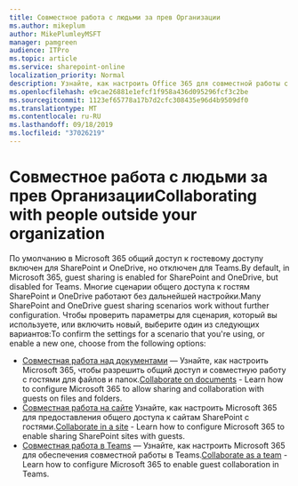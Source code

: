 ```yaml
---
title: Совместное работа с людьми за прев Организации
ms.author: mikeplum
author: MikePlumleyMSFT
manager: pamgreen
audience: ITPro
ms.topic: article
ms.service: sharepoint-online
localization_priority: Normal
description: Узнайте, как настроить Office 365 для совместной работы с гостевыми пользователями.
ms.openlocfilehash: e9cae26881e1efcf1f958a436d095296fcf3c2be
ms.sourcegitcommit: 1123ef65778a17b7d2cfc308435e96d4b9509df0
ms.translationtype: MT
ms.contentlocale: ru-RU
ms.lasthandoff: 09/18/2019
ms.locfileid: "37026219"
---
```

# <a name="collaborating-with-people-outside-your-organization"></a><span data-ttu-id="5b2da-103">Совместное работа с людьми за прев Организации</span><span class="sxs-lookup"><span data-stu-id="5b2da-103">Collaborating with people outside your organization</span></span>

<span data-ttu-id="5b2da-104">По умолчанию в Microsoft 365 общий доступ к гостевому доступу включен для SharePoint и OneDrive, но отключен для Teams.</span><span class="sxs-lookup"><span data-stu-id="5b2da-104">By default, in Microsoft 365, guest sharing is enabled for SharePoint and OneDrive, but disabled for Teams.</span></span> <span data-ttu-id="5b2da-105">Многие сценарии общего доступа к гостям SharePoint и OneDrive работают без дальнейшей настройки.</span><span class="sxs-lookup"><span data-stu-id="5b2da-105">Many SharePoint and OneDrive guest sharing scenarios work without further configuration.</span></span> <span data-ttu-id="5b2da-106">Чтобы проверить параметры для сценария, который вы используете, или включить новый, выберите один из следующих вариантов:</span><span class="sxs-lookup"><span data-stu-id="5b2da-106">To confirm the settings for a scenario that you're using, or enable a new one, choose from the following options:</span></span>

- <span data-ttu-id="5b2da-107">[Совместная работа над документами](collaborate-on-documents.md) — Узнайте, как настроить Microsoft 365, чтобы разрешить общий доступ и совместную работу с гостями для файлов и папок.</span><span class="sxs-lookup"><span data-stu-id="5b2da-107">[Collaborate on documents](collaborate-on-documents.md) - Learn how to configure Microsoft 365 to allow sharing and collaboration with guests on files and folders.</span></span>
- <span data-ttu-id="5b2da-108">[Совместная работа на сайте](collaborate-in-a-site.md) Узнайте, как настроить Microsoft 365 для предоставления общего доступа к сайтам SharePoint с гостями.</span><span class="sxs-lookup"><span data-stu-id="5b2da-108">[Collaborate in a site](collaborate-in-a-site.md) - Learn how to configure Microsoft 365 to enable sharing SharePoint sites with guests.</span></span>
- <span data-ttu-id="5b2da-109">[Совместная работа в Teams](collaborate-as-a-team.md) — Узнайте, как настроить Microsoft 365 для обеспечения совместной работы в Teams.</span><span class="sxs-lookup"><span data-stu-id="5b2da-109">[Collaborate as a team](collaborate-as-a-team.md) - Learn how to configure Microsoft 365 to enable guest collaboration in Teams.</span></span>


